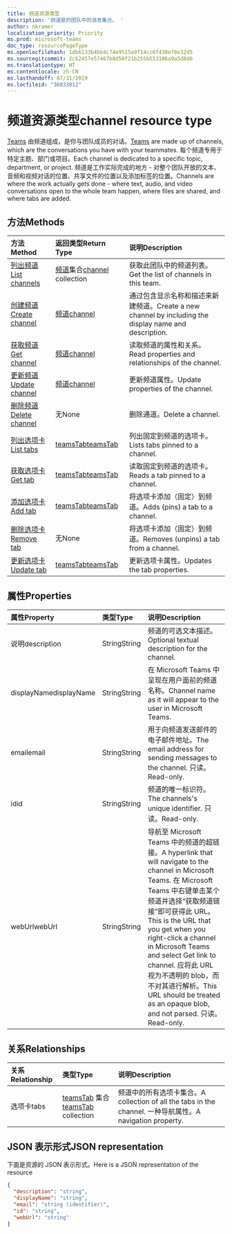 ```yaml
---
title: 频道资源类型
description: '频道是的团队中的消息集合。 '
author: nkramer
localization_priority: Priority
ms.prod: microsoft-teams
doc_type: resourcePageType
ms.openlocfilehash: 1db6133b4bb4c74e9515a9f14cc6f430ef0e32d5
ms.sourcegitcommit: 2c62457e57467b8d50f21b255b553106a9a5d8d6
ms.translationtype: HT
ms.contentlocale: zh-CN
ms.lasthandoff: 07/31/2019
ms.locfileid: "36033012"
---
```

# <a name="channel-resource-type"></a><span data-ttu-id="82055-103">频道资源类型</span><span class="sxs-lookup"><span data-stu-id="82055-103">channel resource type</span></span>

<span data-ttu-id="82055-104">[Teams](../resources/team.md) 由频道组成，是你与团队成员的对话。</span><span class="sxs-lookup"><span data-stu-id="82055-104">[Teams](../resources/team.md) are made up of channels, which are the conversations you have with your teammates.</span></span> <span data-ttu-id="82055-105">每个频道专用于特定主题、部门或项目。</span><span class="sxs-lookup"><span data-stu-id="82055-105">Each channel is dedicated to a specific topic, department, or project.</span></span>
<span data-ttu-id="82055-106">频道是工作实际完成的地方 - 对整个团队开放的文本、音频和视频对话的位置、共享文件的位置以及添加标签的位置。</span><span class="sxs-lookup"><span data-stu-id="82055-106">Channels are where the work actually gets done - where text, audio, and video conversations open to the whole team happen, where files are shared, and where tabs are added.</span></span>

## <a name="methods"></a><span data-ttu-id="82055-107">方法</span><span class="sxs-lookup"><span data-stu-id="82055-107">Methods</span></span>

| <span data-ttu-id="82055-108">方法</span><span class="sxs-lookup"><span data-stu-id="82055-108">Method</span></span>       | <span data-ttu-id="82055-109">返回类型</span><span class="sxs-lookup"><span data-stu-id="82055-109">Return Type</span></span>  |<span data-ttu-id="82055-110">说明</span><span class="sxs-lookup"><span data-stu-id="82055-110">Description</span></span>|
|:---------------|:--------|:----------|
|[<span data-ttu-id="82055-111">列出频道</span><span class="sxs-lookup"><span data-stu-id="82055-111">List channels</span></span>](../api/channel-list.md) | <span data-ttu-id="82055-112">[频道](channel.md)集合</span><span class="sxs-lookup"><span data-stu-id="82055-112">[channel](channel.md) collection</span></span> | <span data-ttu-id="82055-113">获取此团队中的频道列表。</span><span class="sxs-lookup"><span data-stu-id="82055-113">Get the list of channels in this team.</span></span>|
|[<span data-ttu-id="82055-114">创建频道</span><span class="sxs-lookup"><span data-stu-id="82055-114">Create channel</span></span>](../api/channel-post.md) | [<span data-ttu-id="82055-115">频道</span><span class="sxs-lookup"><span data-stu-id="82055-115">channel</span></span>](channel.md) | <span data-ttu-id="82055-116">通过包含显示名称和描述来新建频道。</span><span class="sxs-lookup"><span data-stu-id="82055-116">Create a new channel by including the display name and description.</span></span>|
|[<span data-ttu-id="82055-117">获取频道</span><span class="sxs-lookup"><span data-stu-id="82055-117">Get channel</span></span>](../api/channel-get.md) | [<span data-ttu-id="82055-118">频道</span><span class="sxs-lookup"><span data-stu-id="82055-118">channel</span></span>](channel.md) | <span data-ttu-id="82055-119">读取频道的属性和关系。</span><span class="sxs-lookup"><span data-stu-id="82055-119">Read properties and relationships of the channel.</span></span>|
|[<span data-ttu-id="82055-120">更新频道</span><span class="sxs-lookup"><span data-stu-id="82055-120">Update channel</span></span>](../api/channel-patch.md) | [<span data-ttu-id="82055-121">频道</span><span class="sxs-lookup"><span data-stu-id="82055-121">channel</span></span>](channel.md) | <span data-ttu-id="82055-122">更新频道属性。</span><span class="sxs-lookup"><span data-stu-id="82055-122">Update properties of the channel.</span></span>|
|[<span data-ttu-id="82055-123">删除频道</span><span class="sxs-lookup"><span data-stu-id="82055-123">Delete channel</span></span>](../api/channel-delete.md) | <span data-ttu-id="82055-124">无</span><span class="sxs-lookup"><span data-stu-id="82055-124">None</span></span> | <span data-ttu-id="82055-125">删除通道。</span><span class="sxs-lookup"><span data-stu-id="82055-125">Delete a channel.</span></span>|
|[<span data-ttu-id="82055-126">列出选项卡</span><span class="sxs-lookup"><span data-stu-id="82055-126">List tabs</span></span>](../api/teamstab-list.md) | [<span data-ttu-id="82055-127">teamsTab</span><span class="sxs-lookup"><span data-stu-id="82055-127">teamsTab</span></span>](teamstab.md) | <span data-ttu-id="82055-128">列出固定到频道的选项卡。</span><span class="sxs-lookup"><span data-stu-id="82055-128">Lists tabs pinned to a channel.</span></span>|
|[<span data-ttu-id="82055-129">获取选项卡</span><span class="sxs-lookup"><span data-stu-id="82055-129">Get tab</span></span>](../api/teamstab-get.md) | [<span data-ttu-id="82055-130">teamsTab</span><span class="sxs-lookup"><span data-stu-id="82055-130">teamsTab</span></span>](teamstab.md) | <span data-ttu-id="82055-131">读取固定到频道的选项卡。</span><span class="sxs-lookup"><span data-stu-id="82055-131">Reads a tab pinned to a channel.</span></span>|
|[<span data-ttu-id="82055-132">添加选项卡</span><span class="sxs-lookup"><span data-stu-id="82055-132">Add tab</span></span>](../api/teamstab-add.md) | [<span data-ttu-id="82055-133">teamsTab</span><span class="sxs-lookup"><span data-stu-id="82055-133">teamsTab</span></span>](teamstab.md) | <span data-ttu-id="82055-134">将选项卡添加（固定）到频道。</span><span class="sxs-lookup"><span data-stu-id="82055-134">Adds (pins) a tab to a channel.</span></span>|
|[<span data-ttu-id="82055-135">删除选项卡</span><span class="sxs-lookup"><span data-stu-id="82055-135">Remove tab</span></span>](../api/teamstab-delete.md) | <span data-ttu-id="82055-136">无</span><span class="sxs-lookup"><span data-stu-id="82055-136">None</span></span> | <span data-ttu-id="82055-137">将选项卡添加（固定）到频道。</span><span class="sxs-lookup"><span data-stu-id="82055-137">Removes (unpins) a tab from a channel.</span></span>|
|[<span data-ttu-id="82055-138">更新选项卡</span><span class="sxs-lookup"><span data-stu-id="82055-138">Update tab</span></span>](../api/teamstab-update.md) | [<span data-ttu-id="82055-139">teamsTab</span><span class="sxs-lookup"><span data-stu-id="82055-139">teamsTab</span></span>](teamstab.md) | <span data-ttu-id="82055-140">更新选项卡属性。</span><span class="sxs-lookup"><span data-stu-id="82055-140">Updates the tab properties.</span></span>|

## <a name="properties"></a><span data-ttu-id="82055-141">属性</span><span class="sxs-lookup"><span data-stu-id="82055-141">Properties</span></span>
| <span data-ttu-id="82055-142">属性</span><span class="sxs-lookup"><span data-stu-id="82055-142">Property</span></span>     | <span data-ttu-id="82055-143">类型</span><span class="sxs-lookup"><span data-stu-id="82055-143">Type</span></span>   |<span data-ttu-id="82055-144">说明</span><span class="sxs-lookup"><span data-stu-id="82055-144">Description</span></span>|
|:---------------|:--------|:----------|
|<span data-ttu-id="82055-145">说明</span><span class="sxs-lookup"><span data-stu-id="82055-145">description</span></span>|<span data-ttu-id="82055-146">String</span><span class="sxs-lookup"><span data-stu-id="82055-146">String</span></span>|<span data-ttu-id="82055-147">频道的可选文本描述。</span><span class="sxs-lookup"><span data-stu-id="82055-147">Optional textual description for the channel.</span></span>|
|<span data-ttu-id="82055-148">displayName</span><span class="sxs-lookup"><span data-stu-id="82055-148">displayName</span></span>|<span data-ttu-id="82055-149">String</span><span class="sxs-lookup"><span data-stu-id="82055-149">String</span></span>|<span data-ttu-id="82055-150">在 Microsoft Teams 中呈现在用户面前的频道名称。</span><span class="sxs-lookup"><span data-stu-id="82055-150">Channel name as it will appear to the user in Microsoft Teams.</span></span>|
|<span data-ttu-id="82055-151">email</span><span class="sxs-lookup"><span data-stu-id="82055-151">email</span></span>|<span data-ttu-id="82055-152">String</span><span class="sxs-lookup"><span data-stu-id="82055-152">String</span></span>| <span data-ttu-id="82055-153">用于向频道发送邮件的电子邮件地址。</span><span class="sxs-lookup"><span data-stu-id="82055-153">The email address for sending messages to the channel.</span></span> <span data-ttu-id="82055-154">只读。</span><span class="sxs-lookup"><span data-stu-id="82055-154">Read-only.</span></span>|
|<span data-ttu-id="82055-155">id</span><span class="sxs-lookup"><span data-stu-id="82055-155">id</span></span>|<span data-ttu-id="82055-156">String</span><span class="sxs-lookup"><span data-stu-id="82055-156">String</span></span>|<span data-ttu-id="82055-157">频道的唯一标识符。</span><span class="sxs-lookup"><span data-stu-id="82055-157">The channels's unique identifier.</span></span> <span data-ttu-id="82055-158">只读。</span><span class="sxs-lookup"><span data-stu-id="82055-158">Read-only.</span></span>|
|<span data-ttu-id="82055-159">webUrl</span><span class="sxs-lookup"><span data-stu-id="82055-159">webUrl</span></span>|<span data-ttu-id="82055-160">String</span><span class="sxs-lookup"><span data-stu-id="82055-160">String</span></span>|<span data-ttu-id="82055-161">导航至 Microsoft Teams 中的频道的超链接。</span><span class="sxs-lookup"><span data-stu-id="82055-161">A hyperlink that will navigate to the channel in Microsoft Teams.</span></span> <span data-ttu-id="82055-162">在 Microsoft Teams 中右键单击某个频道并选择“获取频道链接”即可获得此 URL。</span><span class="sxs-lookup"><span data-stu-id="82055-162">This is the URL that you get when you right-click a channel in Microsoft Teams and select Get link to channel.</span></span> <span data-ttu-id="82055-163">应将此 URL 视为不透明的 blob，而不对其进行解析。</span><span class="sxs-lookup"><span data-stu-id="82055-163">This URL should be treated as an opaque blob, and not parsed.</span></span> <span data-ttu-id="82055-164">只读。</span><span class="sxs-lookup"><span data-stu-id="82055-164">Read-only.</span></span>|

## <a name="relationships"></a><span data-ttu-id="82055-165">关系</span><span class="sxs-lookup"><span data-stu-id="82055-165">Relationships</span></span>
| <span data-ttu-id="82055-166">关系</span><span class="sxs-lookup"><span data-stu-id="82055-166">Relationship</span></span> | <span data-ttu-id="82055-167">类型</span><span class="sxs-lookup"><span data-stu-id="82055-167">Type</span></span>   |<span data-ttu-id="82055-168">说明</span><span class="sxs-lookup"><span data-stu-id="82055-168">Description</span></span>|
|:---------------|:--------|:----------|
|<span data-ttu-id="82055-169">选项卡</span><span class="sxs-lookup"><span data-stu-id="82055-169">tabs</span></span>|<span data-ttu-id="82055-170">[teamsTab](../resources/teamstab.md) 集合</span><span class="sxs-lookup"><span data-stu-id="82055-170">[teamsTab](../resources/teamstab.md) collection</span></span>|<span data-ttu-id="82055-171">频道中的所有选项卡集合。</span><span class="sxs-lookup"><span data-stu-id="82055-171">A collection of all the tabs in the channel.</span></span> <span data-ttu-id="82055-172">一种导航属性。</span><span class="sxs-lookup"><span data-stu-id="82055-172">A navigation property.</span></span>|


## <a name="json-representation"></a><span data-ttu-id="82055-173">JSON 表示形式</span><span class="sxs-lookup"><span data-stu-id="82055-173">JSON representation</span></span>

<span data-ttu-id="82055-174">下面是资源的 JSON 表示形式。</span><span class="sxs-lookup"><span data-stu-id="82055-174">Here is a JSON representation of the resource</span></span>

<!-- {
  "blockType": "resource",
  "keyProperty": "id",
  "@odata.type": "microsoft.graph.channel"
}-->

```json
{
  "description": "string",
  "displayName": "string",
  "email": "string (identifier)",
  "id": "string",
  "webUrl": "string"
}

```


<!-- uuid: 8fcb5dbc-d5aa-4681-8e31-b001d5168d79
2015-10-25 14:57:30 UTC -->
<!-- {
  "type": "#page.annotation",
  "description": "channel resource",
  "keywords": "",
  "section": "documentation",
  "tocPath": ""
}-->
